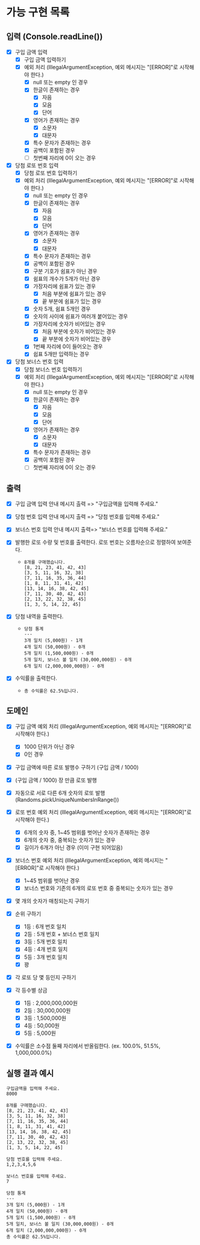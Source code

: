 # 가능 구현 목록

## 입력 (Console.readLine())
- [x] 구입 금액 입력
  - [x] 구입 금액 입력하기
  - [x] 예외 처리 (IllegalArgumentException, 예외 메시지는 "[ERROR]"로 시작해야 한다.)
    - [x] null 또는 empty 인 경우
    - [x] 한글이 존재하는 경우
      - [x] 자음
      - [x] 모음
      - [x] 단어
    - [x] 영어가 존재하는 경우
      - [x] 소문자
      - [x] 대문자
    - [x] 특수 문자가 존재하는 경우
    - [x] 공백이 포함된 경우
    - [ ] 첫번째 자리에 0이 오는 경우

- [x] 당첨 로또 번호 입력
  - [x] 당첨 로또 번호 입력하기
  - [x] 예외 처리 (IllegalArgumentException, 예외 메시지는 "[ERROR]"로 시작해야 한다.)
    - [x] null 또는 empty 인 경우
    - [x] 한글이 존재하는 경우
      - [x] 자음
      - [x] 모음
      - [x] 단어
    - [x] 영어가 존재하는 경우
      - [x] 소문자
      - [x] 대문자
    - [x] 특수 문자가 존재하는 경우
    - [x] 공백이 포함된 경우
    - [x] 구분 기호가 쉼표가 아닌 경우
    - [x] 쉼표의 개수가 5개가 아닌 경우
    - [x] 가장자리에 쉼표가 있는 경우
      - [x] 처음 부분에 쉼표가 있는 경우
      - [x] 끝 부분에 쉼표가 있는 경우
    - [x] 숫자 5개, 쉼표 5개인 경우
    - [x] 숫자의 사이에 쉼표가 여러개 붙어있는 경우
    - [x] 가장자리에 숫자가 비어있는 경우
      - [x] 처음 부분에 숫자가 비어있는 경우
      - [x] 끝 부분에 숫자가 비어있는 경우
    - [x] 1번째 자리에 0이 들어오는 경우
    - [x] 쉽표 5개만 입력하는 경우

- [x] 당첨 보너스 번호 입력
  - [x] 당첨 보너스 번호 입력하기
  - [x] 예외 처리 (IllegalArgumentException, 예외 메시지는 "[ERROR]"로 시작해야 한다.)
    - [x] null 또는 empty 인 경우
    - [x] 한글이 존재하는 경우
      - [x] 자음
      - [x] 모음
      - [x] 단어
    - [x] 영어가 존재하는 경우
      - [x] 소문자
      - [x] 대문자
    - [x] 특수 문자가 존재하는 경우
    - [x] 공백이 포함된 경우
    - [ ] 첫번째 자리에 0이 오는 경우

## 출력
- [x] 구입 금액 입력 안내 메시지 출력 => "구입금액을 입력해 주세요."

- [x] 당첨 번호 입력 안내 메시지 출력 => "당첨 번호를 입력해 주세요."

- [x] 보너스 번호 입력 안내 메시지 출력=> "보너스 번호를 입력해 주세요."

- [x] 발행한 로또 수량 및 번호를 출력한다. 로또 번호는 오름차순으로 정렬하여 보여준다.
  - ```
    8개를 구매했습니다.
    [8, 21, 23, 41, 42, 43]
    [3, 5, 11, 16, 32, 38]
    [7, 11, 16, 35, 36, 44]
    [1, 8, 11, 31, 41, 42]
    [13, 14, 16, 38, 42, 45]
    [7, 11, 30, 40, 42, 43]
    [2, 13, 22, 32, 38, 45]
    [1, 3, 5, 14, 22, 45]
    ```

- [x] 당첨 내역을 출력한다.
  - ```
    당첨 통계
    ---
    3개 일치 (5,000원) - 1개
    4개 일치 (50,000원) - 0개
    5개 일치 (1,500,000원) - 0개
    5개 일치, 보너스 볼 일치 (30,000,000원) - 0개
    6개 일치 (2,000,000,000원) - 0개
    ```

- [x] 수익률을 출력한다.
  - `총 수익률은 62.5%입니다.`

## 도메인
- [x] 구입 금액 예외 처리 (IllegalArgumentException, 예외 메시지는 "[ERROR]"로 시작해야 한다.)
  - [x] 1000 단위가 아닌 경우
  - [x] 0인 경우

- [x] 구입 금액에 따른 로또 발행수 구하기 (구입 금액 / 1000)

- [x] (구입 금액 / 1000) 장 만큼 로또 발행

- [x] 자동으로 서로 다른 6개 숫자의 로또 발행 (Randoms.pickUniqueNumbersInRange())

- [x] 로또 번호 예외 처리 (IllegalArgumentException, 예외 메시지는 "[ERROR]"로 시작해야 한다.)
  - [x] 6개의 숫자 중, 1~45 범위를 벗어난 숫자가 존재하는 경우
  - [x] 6개의 숫자 중, 중복되는 숫자가 있는 경우
  - [x] 길이가 6개가 아닌 경우 (이미 구현 되어있음)

- [x] 보너스 번호 예외 처리 (IllegalArgumentException, 예외 메시지는 "[ERROR]"로 시작해야 한다.)
  - [x] 1~45 범위를 벗어난 경우
  - [x] 보너스 번호와 기존의 6개의 로또 번호 중 중복되는 숫자가 있는 경우

- [x] 몇 개의 숫자가 매칭되는지 구하기

- [x] 순위 구하기
  - [x] 1등 : 6개 번호 일치
  - [x] 2등 : 5개 번호 + 보너스 번호 일치
  - [x] 3등 : 5개 번호 일치
  - [x] 4등 : 4개 번호 일치
  - [x] 5등 : 3개 번호 일치
  - [x] 꽝

- [x] 각 로또 당 몇 등인지 구하기

- [x] 각 등수별 상금
  - [x] 1등 : 2,000,000,000원
  - [x] 2등 : 30,000,000원
  - [x] 3등 : 1,500,000원
  - [x] 4등 : 50,000원
  - [x] 5등 : 5,000원

- [x] 수익률은 소수점 둘째 자리에서 반올림한다. (ex. 100.0%, 51.5%, 1,000,000.0%)


## 실행 결과 예시

```
구입금액을 입력해 주세요.
8000

8개를 구매했습니다.
[8, 21, 23, 41, 42, 43] 
[3, 5, 11, 16, 32, 38] 
[7, 11, 16, 35, 36, 44] 
[1, 8, 11, 31, 41, 42] 
[13, 14, 16, 38, 42, 45] 
[7, 11, 30, 40, 42, 43] 
[2, 13, 22, 32, 38, 45] 
[1, 3, 5, 14, 22, 45]

당첨 번호를 입력해 주세요.
1,2,3,4,5,6

보너스 번호를 입력해 주세요.
7

당첨 통계
---
3개 일치 (5,000원) - 1개
4개 일치 (50,000원) - 0개
5개 일치 (1,500,000원) - 0개
5개 일치, 보너스 볼 일치 (30,000,000원) - 0개
6개 일치 (2,000,000,000원) - 0개
총 수익률은 62.5%입니다.
```
